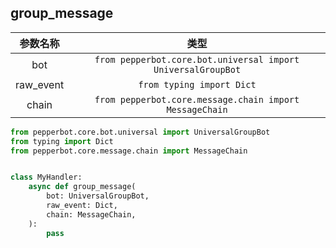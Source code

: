 ## group_message

|参数名称|类型|
|:---:|:---:|
|bot|`from pepperbot.core.bot.universal import UniversalGroupBot`|
|raw_event|`from typing import Dict`|
|chain|`from pepperbot.core.message.chain import MessageChain`|

```py
from pepperbot.core.bot.universal import UniversalGroupBot
from typing import Dict
from pepperbot.core.message.chain import MessageChain


class MyHandler:
    async def group_message(
        bot: UniversalGroupBot,
        raw_event: Dict,
        chain: MessageChain,
    ):
        pass
```


